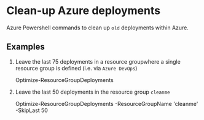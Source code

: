 # Clean-up Azure deployments
Azure Powershell commands to clean up `old` deployments within Azure.

## Examples 

1. Leave the last 75 deployments in a resource groupwhere a single resource group is defined  (i.e. via `Azure DevOps`)

    Optimize-ResourceGroupDeployments 
    
    
1. Leave the last 50 deployments in the resource group `cleanme`

    Optimize-ResourceGroupDeployments -ResourceGroupName 'cleanme' -SkipLast 50
